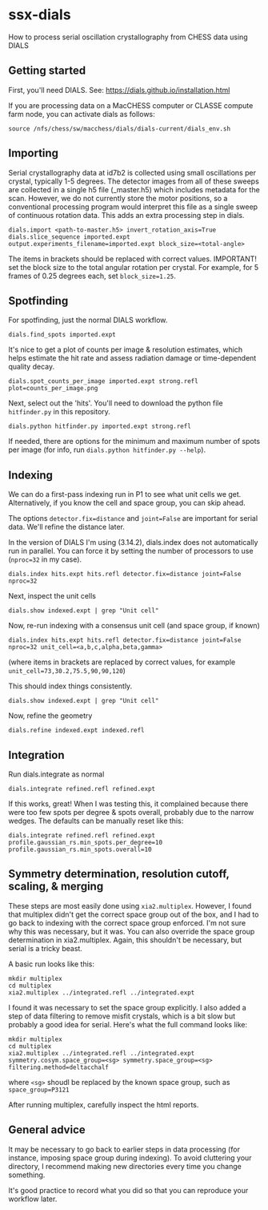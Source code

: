 # ssx-dials
How to process serial oscillation crystallography from CHESS data using DIALS

## Getting started

First, you'll need DIALS. See: <https://dials.github.io/installation.html>

If you are processing data on a MacCHESS computer or CLASSE compute farm node, you can activate dials as follows:
```
source /nfs/chess/sw/macchess/dials/dials-current/dials_env.sh 
```

## Importing

Serial crystallography data at id7b2 is collected using small oscillations per crystal, typically 1-5 degrees. The detector images from all of these sweeps are collected in a single h5 file (_master.h5) which includes metadata for the scan. However, we do not currently store the motor positions, so a conventional processing program would interpret this file as a single sweep of continuous rotation data. This adds an extra processing step in dials.

```
dials.import <path-to-master.h5> invert_rotation_axis=True
dials.slice_sequence imported.expt output.experiments_filename=imported.expt block_size=<total-angle>
```

The items in brackets should be replaced with correct values. IMPORTANT! set the block size to the total angular rotation per crystal. For example, for 5 frames of 0.25 degrees each, set `block_size=1.25`.

## Spotfinding

For spotfinding, just the normal DIALS workflow.

```
dials.find_spots imported.expt
```

It's nice to get a plot of counts per image & resolution estimates, which helps estimate the hit rate and assess radiation damage or time-dependent quality decay.

```
dials.spot_counts_per_image imported.expt strong.refl plot=counts_per_image.png
```

Next, select out the 'hits'.  You'll need to download the python file `hitfinder.py` in this repository.
```
dials.python hitfinder.py imported.expt strong.refl
```

If needed, there are options for the minimum and maximum number of spots per image (for info, run `dials.python hitfinder.py --help`).

## Indexing

We can do a first-pass indexing run in P1 to see what unit cells we get. Alternatively, if you know the cell and space group, you can skip ahead. 

The options `detector.fix=distance` and `joint=False` are important for serial data. We'll refine the distance later. 

In the version of DIALS I'm using (3.14.2), dials.index does not automatically run in parallel. You can force it by setting the number of processors to use (`nproc=32` in my case).

```
dials.index hits.expt hits.refl detector.fix=distance joint=False nproc=32
```

Next, inspect the unit cells

```
dials.show indexed.expt | grep "Unit cell"
```

Now, re-run indexing with a consensus unit cell (and space group, if known)

```
dials.index hits.expt hits.refl detector.fix=distance joint=False nproc=32 unit_cell=<a,b,c,alpha,beta,gamma>
```

(where items in brackets are replaced by correct values, for example `unit_cell=73,30.2,75.5,90,90,120`)

This should index things consistently.

```
dials.show indexed.expt | grep "Unit cell"
```

Now, refine the geometry

```
dials.refine indexed.expt indexed.refl
```

## Integration

Run dials.integrate as normal
```
dials.integrate refined.refl refined.expt
```

If this works, great! When I was testing this, it complained because there were too few spots per degree & spots overall, probably due to the narrow wedges. The defaults can be manually reset like this:

```
dials.integrate refined.refl refined.expt profile.gaussian_rs.min_spots.per_degree=10 profile.gaussian_rs.min_spots.overall=10
```

## Symmetry determination, resolution cutoff, scaling, & merging

These steps are most easily done using `xia2.multiplex`. However, I found that multiplex didn't get the correct space group out of the box, and I had to go back to indexing with the correct space group enforced. I'm not sure why this was necessary, but it was. You can also override the space group determination in xia2.multiplex. Again, this shouldn't be necessary, but serial is a tricky beast. 

A basic run looks like this:

```
mkdir multiplex
cd multiplex
xia2.multiplex ../integrated.refl ../integrated.expt 
```

I found it was necessary to set the space group explicitly. I also added a step of data filtering to remove misfit crystals, which is a bit slow but probably a good idea for serial. Here's what the full command looks like:

```
mkdir multiplex
cd multiplex
xia2.multiplex ../integrated.refl ../integrated.expt symmetry.cosym.space_group=<sg> symmetry.space_group=<sg> filtering.method=deltacchalf
```

where `<sg>` shoudl be replaced by the known space group, such as `space_group=P3121`

After running multiplex, carefully inspect the html reports. 

## General advice

It may be necessary to go back to earlier steps in data processing (for instance, imposing space group during indexing). To avoid cluttering your directory, I recommend making new directories every time you change something. 

It's good practice to record what you did so that you can reproduce your workflow later.


